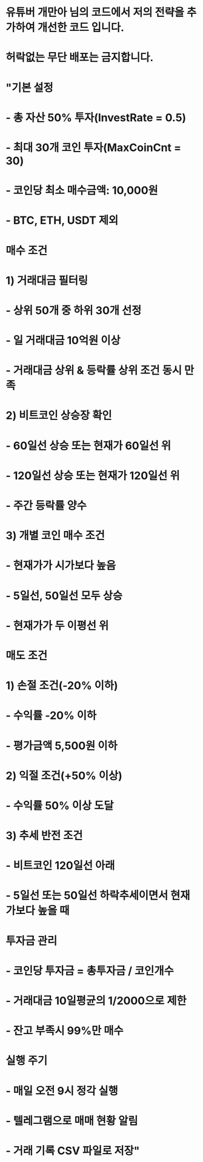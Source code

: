 # 유튜버 개만아 님의 코드에서 저의 전략을 추가하여 개선한 코드 입니다.
# 허락없는 무단 배포는 금지합니다.

# "기본 설정
# - 총 자산 50% 투자(InvestRate = 0.5)
# - 최대 30개 코인 투자(MaxCoinCnt = 30)
# - 코인당 최소 매수금액: 10,000원
# - BTC, ETH, USDT 제외

# 매수 조건
# 1) 거래대금 필터링
#    - 상위 50개 중 하위 30개 선정
#    - 일 거래대금 10억원 이상
#    - 거래대금 상위 & 등락률 상위 조건 동시 만족

# 2) 비트코인 상승장 확인
#    - 60일선 상승 또는 현재가 60일선 위
#    - 120일선 상승 또는 현재가 120일선 위
#    - 주간 등락률 양수

# 3) 개별 코인 매수 조건
#    - 현재가가 시가보다 높음
#    - 5일선, 50일선 모두 상승
#    - 현재가가 두 이평선 위

# 매도 조건
# 1) 손절 조건(-20% 이하)
#    - 수익률 -20% 이하
#    - 평가금액 5,500원 이하

# 2) 익절 조건(+50% 이상)
#    - 수익률 50% 이상 도달

# 3) 추세 반전 조건
#    - 비트코인 120일선 아래
#    - 5일선 또는 50일선 하락추세이면서 현재가보다 높을 때

# 투자금 관리
# - 코인당 투자금 = 총투자금 / 코인개수
# - 거래대금 10일평균의 1/2000으로 제한
# - 잔고 부족시 99%만 매수

# 실행 주기
# - 매일 오전 9시 정각 실행
# - 텔레그램으로 매매 현황 알림
# - 거래 기록 CSV 파일로 저장"

